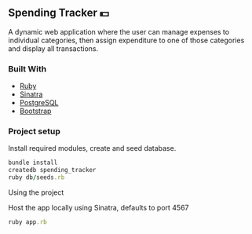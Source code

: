 ## Spending Tracker :dollar:

A dynamic web application where the user can manage expenses to individual categories, then assign expenditure to one of those categories and display all transactions.

### Built With
* [Ruby](https://www.javascript.com/)
* [Sinatra](https://vuejs.org/)
* [PostgreSQL](https://www.mongodb.com/)
* [Bootstrap](https://getbootstrap.com)

### Project setup

Install required modules, create and seed database.

```ruby
bundle install
createdb spending_tracker
ruby db/seeds.rb
```

Using the project

Host the app locally using Sinatra, defaults to port 4567

```ruby
ruby app.rb
```
